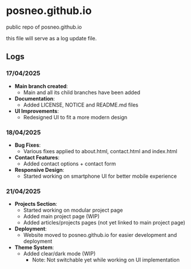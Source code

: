 # posneo.github.io
public repo of posneo.github.io

this file will serve as a log update file.

## Logs

### 17/04/2025
- **Main branch created**:
  - Main and all its child branches have been added
- **Documentation**:
  - Added LICENSE, NOTICE and README.md files
- **UI Improvements**:
  - Redesigned UI to fit a more modern design

### 18/04/2025
- **Bug Fixes**:
  - Various fixes applied to about.html, contact.html and index.html
- **Contact Features**:
  - Added contact options + contact form
- **Responsive Design**:
  - Started working on smartphone UI for better mobile experience

### 21/04/2025
- **Projects Section**:
  - Started working on modular project page
  - Added main project page (WIP)
  - Added articles/projects pages (not yet linked to main project page)
- **Deployment**:
  - Website moved to posneo.github.io for easier development and deployment
- **Theme System**:
  - Added clear/dark mode (WIP)
    - Note: Not switchable yet while working on UI implementation
